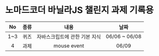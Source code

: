 # 노마드코더 바닐라JS 챌린지 과제 기록용
| No | 종류 | 내용 | 날짜 |
|:---:|:---:|:---:|:---:|
| 1~3 | 퀴즈 | 자바스크립트에 관한 기본 지식 | 06/06 ~ 06/08 |
| 4 | 과제 | mouse event | 06/09 |

